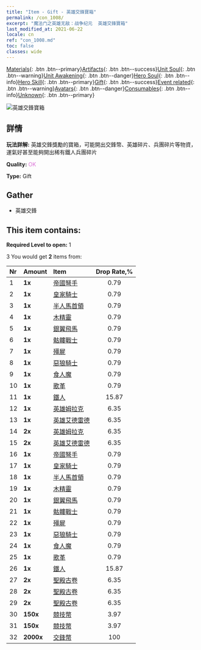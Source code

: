 ```yaml
---
title: "Item - Gift - 英雄交鋒寶箱"
permalink: /con_1008/
excerpt: "魔法门之英雄无敌：战争纪元  英雄交鋒寶箱"
last_modified_at: 2021-06-22
locale: cn
ref: "con_1008.md"
toc: false
classes: wide
---
```

 [Materials](/ItemsCN/){: .btn .btn--primary}[Artifacts](/ItemsCN/Artifacts/){: .btn .btn--success}[Unit Soul](/ItemsCN/UnitSoul/){: .btn .btn--warning}[Unit Awakening](/ItemsCN/UnitAwakening/){: .btn .btn--danger}[Hero Soul](/ItemsCN/HeroSoul/){: .btn .btn--info}[Hero Skill](/ItemsCN/HeroSkill/){: .btn .btn--primary}[Gift](/ItemsCN/Gift/){: .btn .btn--success}[Event related](/ItemsCN/Events/){: .btn .btn--warning}[Avatars](/ItemsCN/Avatars/){: .btn .btn--danger}[Consumables](/ItemsCN/Consumables/){: .btn .btn--info}[Unknown](/ItemsCN/Unknown/){: .btn .btn--primary}

 ![英雄交鋒寶箱](/images/t/i_50002.png)

## 詳情
 **玩法詳解:** 英雄交鋒獎勵的寶箱，可能開出交鋒幣、英雄碎片、兵團碎片等物資，運氣好甚至能夠開出稀有鐵人兵團碎片

 **Quality:** <span style="color: #DA70D6">OK</span>

 **Type:** Gift

## Gather

*    英雄交鋒 

## This item contains:

 **Required Level to open:** 1

 3 You would get **2** items  from:

  | Nr | Amount |     Item    | Drop Rate,% |
  |:---|:-------|:------------|:---------:|
  | 1 |  **1x** | [帝國弩手](/cn/Items/unt_191/) | 0.79 | 
  | 2 |  **1x** | [皇家騎士](/cn/Items/unt_195/) | 0.79 | 
  | 3 |  **1x** | [半人馬首領](/cn/Items/unt_199/) | 0.79 | 
  | 4 |  **1x** | [木精靈](/cn/Items/unt_201/) | 0.79 | 
  | 5 |  **1x** | [銀翼飛馬](/cn/Items/unt_202/) | 0.79 | 
  | 6 |  **1x** | [骷髏戰士](/cn/Items/unt_208/) | 0.79 | 
  | 7 |  **1x** | [殭屍](/cn/Items/unt_209/) | 0.79 | 
  | 8 |  **1x** | [惡狼騎士](/cn/Items/unt_218/) | 0.79 | 
  | 9 |  **1x** | [食人魔](/cn/Items/unt_220/) | 0.79 | 
  | 10 |  **1x** | [歌革](/cn/Items/unt_227/) | 0.79 | 
  | 11 |  **1x** | [鐵人](/cn/Items/unt_237/) | 15.87 | 
  | 12 |  **1x** | [英雄姆拉克](/cn/Items/her_360/) | 6.35 | 
  | 13 |  **1x** | [英雄艾德雷德](/cn/Items/her_359/) | 6.35 | 
  | 14 |  **2x** | [英雄姆拉克](/cn/Items/her_360/) | 6.35 | 
  | 15 |  **2x** | [英雄艾德雷德](/cn/Items/her_359/) | 6.35 | 
  | 16 |  **1x** | [帝國弩手](/cn/Items/unt_191/) | 0.79 | 
  | 17 |  **1x** | [皇家騎士](/cn/Items/unt_195/) | 0.79 | 
  | 18 |  **1x** | [半人馬首領](/cn/Items/unt_199/) | 0.79 | 
  | 19 |  **1x** | [木精靈](/cn/Items/unt_201/) | 0.79 | 
  | 20 |  **1x** | [銀翼飛馬](/cn/Items/unt_202/) | 0.79 | 
  | 21 |  **1x** | [骷髏戰士](/cn/Items/unt_208/) | 0.79 | 
  | 22 |  **1x** | [殭屍](/cn/Items/unt_209/) | 0.79 | 
  | 23 |  **1x** | [惡狼騎士](/cn/Items/unt_218/) | 0.79 | 
  | 24 |  **1x** | [食人魔](/cn/Items/unt_220/) | 0.79 | 
  | 25 |  **1x** | [歌革](/cn/Items/unt_227/) | 0.79 | 
  | 26 |  **1x** | [鐵人](/cn/Items/unt_237/) | 15.87 | 
  | 27 |  **2x** | [聖殿古卷](/cn/Items/con_697/) | 6.35 | 
  | 28 |  **2x** | [聖殿古卷](/cn/Items/con_697/) | 6.35 | 
  | 29 |  **2x** | [聖殿古卷](/cn/Items/con_697/) | 6.35 | 
  | 30 |  **150x** | [競技幣](/cn/Items/con_903/) | 3.97 | 
  | 31 |  **150x** | [競技幣](/cn/Items/con_903/) | 3.97 | 
  | 32 |  **2000x** | [交鋒幣](/cn/Items/con_907/) | 100 | 
